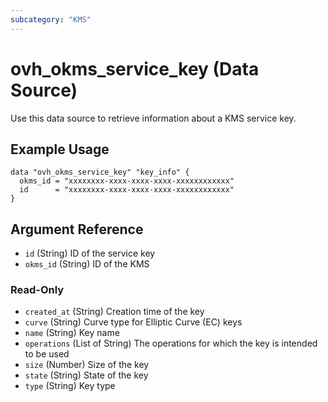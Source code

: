 ```yaml
---
subcategory: "KMS"
---
```


# ovh_okms_service_key (Data Source)

Use this data source to retrieve information about a KMS service key.

## Example Usage

```hcl
data "ovh_okms_service_key" "key_info" {
  okms_id = "xxxxxxxx-xxxx-xxxx-xxxx-xxxxxxxxxxxx"
  id      = "xxxxxxxx-xxxx-xxxx-xxxx-xxxxxxxxxxxx"
}
```

## Argument Reference

- `id` (String) ID of the service key
- `okms_id` (String) ID of the KMS

### Read-Only

- `created_at` (String) Creation time of the key
- `curve` (String) Curve type for Elliptic Curve (EC) keys
- `name` (String) Key name
- `operations` (List of String) The operations for which the key is intended to be used
- `size` (Number) Size of the key
- `state` (String) State of the key
- `type` (String) Key type
